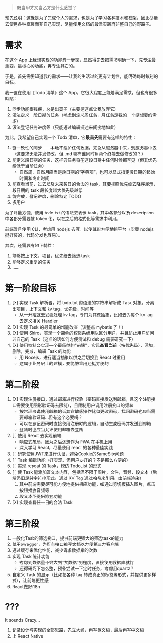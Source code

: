 > 既当甲方又当乙方是什么感觉？

预先说明：这既是为了完成个人的需求，也是为了学习各种技术和框架，因此尽量去使用各种框架而非自己实现，尽量使用文档的最佳实践而非整自己的野路子。

# 需求

在这个 App 上我想实现的功能有一箩筐，显然得先去把需求明确一下，先专注最重要，最核心的功能，再专注其它的。

于是，首先需要知道我的需求——让我的生活过的更有计划性，能明确每时每刻的目标。

我一直在使用《Todo 清单》这个 App，它很大程度上能够满足需求，但也有很多缺陷：

1. 同步功能很残疾，总是出篓子（主要是这点让我放弃它）
2. 没法定义一段日期的任务（考虑到定义周任务，月任务是我的一个挺想要的需求）
3. 没法登记任务进度等（只能通过编辑描述来间接地如此）

为此，我希望自己实现一个 Todo 清单，它**最首先**需要有这样的特性：

1. 强一致性的同步——本地不维护任何数据，完全从服务器中来，到服务器中去（这要求无法并发修改，但 tmd 哪有谁同时用两个终端去做修改的？）
2. 能定义段日期的任务，这样的任务将在这段日期中任何时候都可见（但其优先级低于当前任务）
   - 自然周，自然月应当是段日期的“字典项”，也可以显式指定段日期的起始时间和终止时间
3. 能查看当前，过去以及未来某日的合法的 task，其要按照优先级去降序展示，段日期的 task 段长度越大优先级越低
4. 能完成，登记进度，删除特定 TODO
5. 多用户

为了尽量方便，使用 todo.txt 的语法去表示 task，其中各部分以及 description 中各部分需要被 token 化，以在之后的格式化等需求中利用。

前端暂且使用 CLI，考虑用 nodejs 去写，以使其能方便地跨平台（毕竟 nodejs 挺好装的，代码分发也容易）。

其次，还需要有如下特性：

1. 能够按上下文，项目，优先级去筛选 task
2. 能够定义重复的任务
3. ……

# 第一阶段目标

1. [X] 实现 Task 解析器，将 todo.txt 的语法的字符串解析成 Task 对象，分离出项目，上下文和 kv tag，优先级，时间等
   - 从一开始就去妥善处理 kv tag，专门为其做抽象，比如去为每个 kv tag 去定义相关 Handler
2. [X] 实现 Task 的最简单的增删改查（该整点 mybatis 了！）
3. [X] 使用 Shiro，实现一个简单的权限系统用以区分用户，并且防止用户访问非自己的 Task（这样的话如何方便测试和 debug 需要研究一下）
4. [X] 使用控制台实现一个最简单的"前端"，实现**查看当前**（按优先级），添加，删除，完成，编辑 Task 的功能
   - 用 Nodejs，进行适当抽象以供之后切换到 React 时重用
   - 这属于业务层上的建模，要能够重用还挺方便的

# 第二阶段

1. [X] 实现注册接口，通过邮箱进行校验（密码直接发送到邮箱，且这个注册接口需要使用图形验证码去限制），且限制用户调用注册接口的频率
   - 按常理来说使用邮箱的话其它敏感操作比如更改密码，找回密码也应当需要邮箱验证码…但有这个必要吗？
   - 可以在忘记密码时直接使用注册时的逻辑，自动生成密码并发送到邮箱
   - 登陆时也应当允许使用邮箱去登陆
2. [ ] 使用 React 去实现前端
   - 响应式布局，因为之后还想作为 PWA 在手机上用
   - 深入学习 React，尽量使用 react 的各种最佳实践
3. [ ] 研究使用JWT来进行认证，避免Cookie的SameSite问题
4. [ ] Task 编辑功能（好实现，但用户友好的？不是那么方便的）
5. [ ] 实现 repeat 的 Task，模仿 TodoList 的形式
6. [ ] 使 Task 能添加富文本内容，包括但不限于图片，文件，音频，段文本（后端仍旧是纯字符串形式，通过 KV Tag 通过哈希来引用，由前端渲染）
   1. 其中前端需要尽可能方便地提供相应功能，如通过剪切板插入图片，点击按钮播放音频等
   2. 段文本不提供嵌套功能
7. [X] 实现查看任一日的合法 Task

# 第三阶段

1. 一般化Task的筛选接口，提供前端更强大的筛选task的能力
2. 使用swagger，为所有接口编写文档以方便第三方客户端
3. 通过缓存来优化性能，减少请求数据库的次数
4. 实现 Task 统计功能
   - 考虑到数据量不会大到"大数据"到程度，直接使用数据库就行
   - 还得研究下怎么整，预备尝试一下定时任务，考虑用quartz？
5. 自定义 Task 的显示（比如把各种 tag 转成真正的标签等形式，并提供更多样式），让前端更性感
6. React做好i18n

# ???

It sounds Crazy...

1. 记录设计与实现的全部思路，先立大纲，再写英文稿，最后再写中文稿
2. 上 React Native
